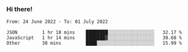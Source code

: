 ### Hi there!

<!--START_SECTION:waka-->

```text
From: 24 June 2022 - To: 01 July 2022

JSON         1 hr 18 mins    ████████░░░░░░░░░░░░░░░░░   32.17 %
JavaScript   1 hr 14 mins    ███████▓░░░░░░░░░░░░░░░░░   30.68 %
Other        38 mins         ████░░░░░░░░░░░░░░░░░░░░░   15.99 %
```

<!--END_SECTION:waka-->
